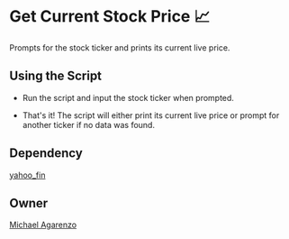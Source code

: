 # Get Current Stock Price 📈

Prompts for the stock ticker and prints its current live price.

## Using the Script

* Run the script and input the stock ticker when prompted.

* That's it! The script will either print its current live price or prompt for another ticker if no data was found.

## Dependency

[yahoo_fin](http://theautomatic.net/yahoo_fin-documentation/)

## Owner

[Michael Agarenzo](https://linkedin.com/in/magarenzo)
